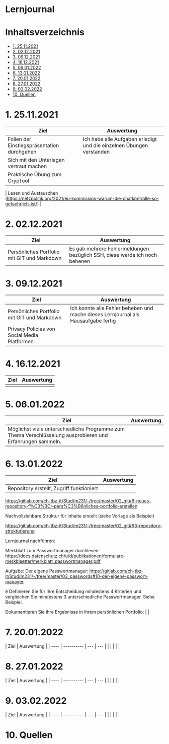 # Lernjournal <!-- omit in toc -->

# Inhaltsverzeichnis <!-- omit in toc -->

- [1. 25.11.2021](#1-25112021)
- [2. 02.12.2021](#2-02122021)
- [3. 09.12.2021](#3-09122021)
- [4. 16.12.2021](#4-16122021)
- [5. 06.01.2022](#5-06012022)
- [6. 13.01.2022](#6-13012022)
- [7. 20.01.2022](#7-20012022)
- [8. 27.01.2022](#8-27012022)
- [9. 03.02.2022](#9-03022022)
- [10. Quellen](#10-quellen)

# 1. 25.11.2021

| Ziel                                        | Auswertung |
| ------------------------------------------- | ---------- |
| Folien der Einstiegspräsentation durchgehen | Ich habe alle Aufgaben erledigt und die einzelnen Übungen verstanden        |
| Sich mit den Unterlagen vertraut machen     |         |
| Praktische Übung zum CrypTool               |         |

| Lesen und Austauschen<br />(https://netzpolitik.org/2021/eu-kommission-warum-die-chatkontrolle-so-gefaehrlich-ist/) |

# 2. 02.12.2021

| Ziel                                        | Auswertung                                                                 |
| ------------------------------------------- | -------------------------------------------------------------------------- |
| Persönliches Portfolio mit GIT und Markdown | Es gab mehrere Fehlermeldungen bezüglich SSH, diese werde ich noch behenen |

# 3. 09.12.2021

| Ziel                                         | Auswertung                                                                         |
| -------------------------------------------- | ---------------------------------------------------------------------------------- |
| Persönliches Portfolio mit GIT und Markdown  | Ich konnte alle Fehler beheben und mache dieses Lernjournal als Hausaufgabe fertig |
| Privacy Policies von Social Media Platformen |                                                                                    |

# 4. 16.12.2021

| Ziel | Auswertung |
| ---- | ---------- |
|      |            |

# 5. 06.01.2022

| Ziel | Auswertung |
| ---- | ---------- |
| Möglichst viele unterschiedliche Programme zum Thema Verschlüsselung ausprobieren und Erfahrungen sammeln.     |            |

# 6. 13.01.2022

| Ziel | Auswertung |
| ---- | ---------- |
| Repository erstellt, Zugriff funktioniert
	

		
https://gitlab.com/ch-tbz-it/Stud/m231/-/tree/master/02_git#6-neues-repository-f%C3%BCr-pers%C3%B6nliches-portfolio-erstellen 
	
	
	
Nachvollziehbare Struktur für Inhalte erstellt (siehe Vorlage als Beispiel)
	

		
https://gitlab.com/ch-tbz-it/Stud/m231/-/tree/master/02_git#63-repository-strukturierung 
	
	
	
Lernjournal nachführen:
	
	
Merkblatt zum Passwortmanager durchlesen:
	https://docs.datenschutz.ch/u/d/publikationen/formulare-merkblaetter/merkblatt_passwortmanager.pdf
	
Aufgabe: Der eigene Passwortmanager:
	https://gitlab.com/ch-tbz-it/Stud/m231/-/tree/master/03_passwords#10-der-eigene-passwort-manager
	

		
è Definieren Sie für Ihre Entscheidung mindestens 4 Kriterien und vergleichen Sie mindestens 3 unterschiedliche Passwortmanager. Siehe Beispiel.
	
	
	
Dokumentieren Sie ihre Ergebnisse in Ihrem persönlichen Portfolio:     |            |

# 7. 20.01.2022

| Ziel | Auswertung |
| ---- | ---------- | --- | --- |
|      |            |     |     |

# 8. 27.01.2022

| Ziel | Auswertung |
| ---- | ---------- | --- | --- |
|      |            |     |     |

# 9. 03.02.2022

| Ziel | Auswertung |
| ---- | ---------- | --- | --- |
|      |            |     |     |

# 10. Quellen
